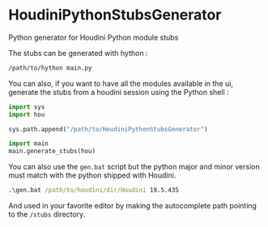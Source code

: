 # HoudiniPythonStubsGenerator

Python generator for Houdini Python module stubs

The stubs can be generated with hython :
```bat
/path/to/hython main.py
```

You can also, if you want to have all the modules available in the ui, generate the stubs from a houdini session using the Python shell :
```py
import sys
import hou

sys.path.append("/path/to/HoudiniPythonStubsGenerator")

import main
main.generate_stubs(hou)
```

You can also use the `gen.bat` script but the python major and minor version must match with the python shipped with Houdini.
```bat
.\gen.bat /path/to/houdini/dir/Houdini 19.5.435
```

And used in your favorite editor by making the autocomplete path pointing to the `/stubs` directory.